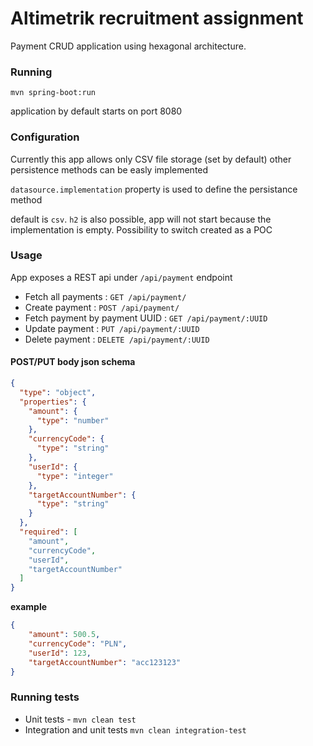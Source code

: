 
# Altimetrik recruitment assignment

Payment CRUD application using hexagonal architecture.

### Running
`mvn spring-boot:run`

application by default starts on port 8080

### Configuration

Currently this app allows only CSV file storage (set by default)
other persistence methods can be easly implemented

`datasource.implementation` property is used to define the persistance method

default is `csv`. `h2` is also possible,
app will not start because the implementation is empty. Possibility to switch created as a POC

### Usage

App exposes a REST api under `/api/payment` endpoint

* Fetch all payments : `GET /api/payment/`
* Create payment : `POST /api/payment/`
* Fetch payment by payment UUID : `GET /api/payment/:UUID`
* Update payment : `PUT /api/payment/:UUID`
* Delete payment : `DELETE /api/payment/:UUID`

#### POST/PUT body json schema

```json
{
  "type": "object",
  "properties": {
    "amount": {
      "type": "number"
    },
    "currencyCode": {
      "type": "string"
    },
    "userId": {
      "type": "integer"
    },
    "targetAccountNumber": {
      "type": "string"
    }
  },
  "required": [
    "amount",
    "currencyCode",
    "userId",
    "targetAccountNumber"
  ]
}
```

**example**
```json
{
    "amount": 500.5,
    "currencyCode": "PLN",
    "userId": 123,
    "targetAccountNumber": "acc123123"
}
```

### Running tests

* Unit tests - `mvn clean test`
* Integration and unit tests `mvn clean integration-test`

